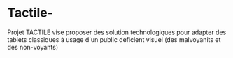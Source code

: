 # Tactile-
Projet TACTILE vise proposer des solution technologiques pour adapter des tablets classiques à usage d'un public deficient
visuel (des malvoyanits et des non-voyants)
